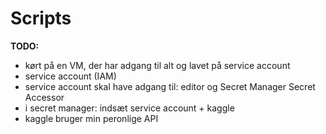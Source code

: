 # Scripts

**TODO:**
- kørt på en VM, der har adgang til alt og lavet på service account
- service account (IAM)
- service account skal have adgang til: editor og Secret Manager Secret Accessor
- i secret manager: indsæt service account + kaggle
- kaggle bruger min peronlige API
